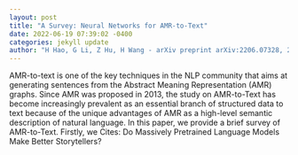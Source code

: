 ```yaml
--- 
layout: post 
title: "A Survey: Neural Networks for AMR-to-Text" 
date: 2022-06-19 07:39:02 -0400 
categories: jekyll update 
author: "H Hao, G Li, Z Hu, H Wang - arXiv preprint arXiv:2206.07328, 2022" 
--- 
```

AMR-to-text is one of the key techniques in the NLP community that aims at generating sentences from the Abstract Meaning Representation (AMR) graphs. Since AMR was proposed in 2013, the study on AMR-to-Text has become increasingly prevalent as an essential branch of structured data to text because of the unique advantages of AMR as a high-level semantic description of natural language. In this paper, we provide a brief survey of AMR-to-Text. Firstly, we Cites: Do Massively Pretrained Language Models Make Better Storytellers?
